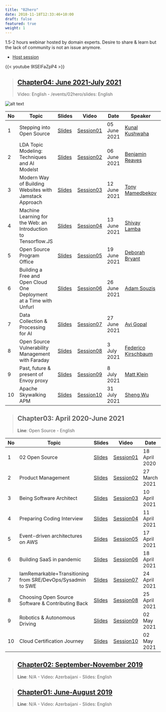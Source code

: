 ```yaml
---
title: "02hero"
date: 2018-11-18T12:33:46+10:00
draft: false
featured: true
weight: 1
---
```



1.5-2 hours webinar hosted by domain experts. Desire to share & learn but the lack of community is not an issue anymore.

- [Host session](/02hero/howto/hostsession)

{{< youtube 9ISElFaZpP4 >}}

> ## [Chapter04: June 2021-July 2021](/02hero/chapter04)
>  Video: English - /events/02hero/slides: English

![alt text](/events/02hero/chapter04.png)

|No| Topic | Slides|Video |Date|Speaker|Country|Co-host|Register|
|------|----------------------|---------|-----|-----|------|------|------|------|
|1| Stepping into Open Source |[Slides](/main/static/events/02hero/slides/chapter04/Chapter04_Session01_KunalKushwaha.pdf)|[Session01](https://www.youtube.com/watch?v=9ISElFaZpP4)| 05 June 2021 | [Kunal Kushwaha](https://www.linkedin.com/in/kunal-kushwaha/)| India| [metabob](https://metabob.com)|[Link](https://forms.gle/gPrQLuYCUf9sNNRm9)|
|2| LDA Topic Modeling: Techniques and AI Modelst|[Slides](/main/static/events/02hero/slides/chapter04/Chapter04_Session02_BenjaminReaves.pdf)|[Session02](https://www.youtube.com/watch?v=e2k_1BM9AqE)| 06 June 2021 | [Benjamin Reaves](https://www.linkedin.com/in/benreaves/)| USA| [metabob](https://metabob.com)|[Link](https://forms.gle/2nGeBy4jFhPQ4HkS7)|
|3| Modern Way of Building Websites with Jamstack Approach |[Slides](/main/static/events/02hero/slides/chapter04/Chapter04_Session03_TonyMamedbekov.pdf)|[Session03](https://www.youtube.com/watch?v=lE-xa56iUKI) | 12 June 2021 | [Tony Mamedbekov](https://www.linkedin.com/in/mamedbekov/)| USA| [metabob](https://metabob.com)|[Link](https://forms.gle/KHhw2y9CADefy39h8)|
|4| Machine Learning for the Web: an Introduction to Tensorflow.JS|[Slides](/main/static/events/02hero/slides/chapter04/Chapter04_Session04_ShivayLamba.pdf)|[Session04](https://www.youtube.com/watch?v=GOdxs-BIET8)| 13 June 2021 | [Shivay Lamba](https://www.linkedin.com/in/shivaylamba/)| India| [metabob](https://metabob.com)|[Link](https://forms.gle/zCaYQ7y53h4RkQwC9)|
|5| Open Source Program Office|[Slides](/main/static/events/02hero/slides/chapter04/Chapter04_Session05_DeborahBryant.pdf)|[Session05](https://www.youtube.com/watch?v=cBHYIt3QRsE)| 19 June 2021 | [Deborah Bryant](https://www.linkedin.com/company/opengovernment/)| USA| [metabob](https://metabob.com)|[Link](https://forms.gle/NfosbjoFhmopWXoPA)|
|6| Building a Free and Open Cloud One Deployment at a Time with Unfurl|[Slides](/main/static/events/02hero/slides/chapter04/Chapter04_Session06_AdamSouzis.pdf)|[Session06](https://www.youtube.com/watch?v=i02B3gjjcTo)| 26 June 2021 | [Adam Souzis](https://www.linkedin.com/in/adamsouzis/)| USA| [metabob](https://metabob.com)|[Link](https://forms.gle/HvwgN2BU5XnMo6y6A)|
|7| Data Collection & Processing for AI|[Slides](/main/static/events/02hero/slides/chapter04/Chapter04_Session07_AviGopal.pdf)|[Session07](https://www.youtube.com/watch?v=q31TEIY6_Vk)| 27 June 2021 | [Avi Gopal](https://www.linkedin.com/in/avinash-gopal-440669140/)| USA| [metabob](https://metabob.com)|[Link](https://forms.gle/ULnH5j55hix9wV5X6)|
|8| Open Source Vulnerability Management with Faraday|[Slides](/main/static/events/02hero/slides/chapter04/Chapter04_Session08_FedericoKirschbaum.pdf)|[Session08](https://www.youtube.com/watch?v=zd2hfSp4e-E)| 3 July 2021 | [Federico Kirschbaum](https://www.linkedin.com/in/fedek/)| USA| [metabob](https://metabob.com)|[Link](https://forms.gle/oNBuGxGr1FgHchwK9)|
|9| Past, future & present of Envoy proxy|[Slides](/main/static/events/02hero/slides/chapter04/Chapter04_Session09_MattKlein.pdf)|[Session09](https://www.youtube.com/watch?v=fdA0td8xsHY)| 8 July 2021 | [Matt Klein](https://www.linkedin.com/in/mattklein123/)| USA| [metabob](https://metabob.com)|[Link](https://forms.gle/SFYYxrD3xR71891PA)|
|10| Apache Skywalking APM|[Slides](/main/static/events/02hero/slides/chapter04/Chapter04_Session010_ShengWu.pdf)|[Session10](https://youtu.be/6lmHU3XtN10)| 31 July 2021 | [Sheng Wu](https://www.linkedin.com/in/wusheng1108/)| China| [metabob](https://metabob.com)|[Link](https://forms.gle/J1DxWLTXttRHQ5cA7)|


> ## Chapter03: April 2020-June 2021
> **Line**: Open Source - English


|No| Topic | Slides|Video |Date|Speaker|Country|Co-host|Register|
|------|----------------------|---------|-----|-----|------|------|------|------|
|1| 02 Open Source|[Slides](/events/02hero/slides/chapter03/Session01_02_OpenSource.pdf)|[Session01](https://www.youtube.com/watch?v=FIQBXlG9bwo)| 18 April 2020 | [Kamran Ahmed](https://www.linkedin.com/in/kaamranahmed)| Dubai| [expertech](https://expertech.az)|[Link](https://bit.ly/3c9RNCO)|
|2| Product Management|[Slides](/events/02hero/slides/chapter03/Session02_ProductManagement.pdf)|[Session02](https://www.youtube.com/watch?v=MoFzr6VhR4Y)| 27 March 2021 | [Suhas Avadhuta](https://www.linkedin.com/in/suava)| USA| [expertech](https://expertech.az)|NA|
|3| Being Software Architect|[Slides](/events/02hero/slides/chapter03/Session03_BeingSoftwareArchitect.pdf)|[Session03](https://www.youtube.com/watch?v=B0SGu67gz20)| 10 April 2021 | [Nihad Abbasov](https://www.linkedin.com/in/nihadabbasov)| Ukraine| [expertech](https://expertech.az)|NA|
|4| Preparing Coding Interview|[Slides](/events/02hero/slides/chapter03/Session04_PraparingCodingInterview.pdf)|[Session04](https://www.youtube.com/watch?v=eVckvl2BvxU)| 11 April 2021 | [Vivek Kirubanandan](https://www.linkedin.com/in/vkirub)| USA| [expertech](https://expertech.az)|NA|
|5|Event-driven architectures on AWS|[Slides](/events/02hero/slides/chapter03/Session05_EveriArchitecture.pdf)|[Session05](https://www.youtube.com/watch?v=EYwGKPnwjCM)| 17 April 2021 | [Rustam Hashimov](https://www.linkedin.com/in/rustamhashimov)| USA| [expertech](https://expertech.az)|NA|
|6|Building SaaS in pandemic|[Slides](/events/02hero/slides/chapter03/Session06_BuildingSaaSInPandemic.pdf)|[Session06](https://www.youtube.com/watch?v=)| 18 April 2021 | [Gulnar Absalamova](https://www.linkedin.com/in/gulnarabsalamova)| Azerbaijan| [expertech](https://expertech.az)|NA|
|7|IamRemarkable+Transitioning from SRE/DevOps/Sysadmin to SWE|[Slides](/events/02hero/slides/chapter03/Session07_IamRemarkable_TransitioningtoSWE.pdf) |[Session07](https://youtu.be/Jq8JAaZAkp0)| 24 April 2021 | [Khushali Desai](https://www.linkedin.com/in/khushalidesai)| USA| [expertech](https://expertech.az)|NA|
|8|Choosing Open Source Software & Contributing Back |[Slides](/events/02hero/slides/chapter03/Session08_Choosing_Open_Source_Software.pdf)|[Session08](https://youtu.be/569tSDAxBL4)| 25 April 2021 | [Dave Nielsen](https://www.linkedin.com/in/dnielsen)| USA| [expertech](https://expertech.az)|NA|
|9|Robotics & Autonomous Driving |[Slides](/events/02hero/slides/chapter03/Session09_RoboticsAndAutonomousDriving.pdf)|[Session09](https://youtu.be/M8gh0mJHmHI)| 02 May 2021 | [Elmar Abbasov](https://www.linkedin.com/in/eabbasov)| Estonia| [expertech](https://expertech.az)|NA|
|10|Cloud Certification Journey |[Slides](/events/02hero/slides/chapter03/Session10_Cloud_Certification_Journey.pdf)|[Session10](https://youtu.be/BwjeXA-lfq8)| 02 May 2021 | [Yujun Liang](https://www.linkedin.com/in/yujunliang)| USA| [expertech](https://expertech.az)|NA|

> ## [Chapter02:  September-November 2019](/02hero/chapter02)
> **Line**: N/A - Video: Azerbaijani - Slides: English

> ## [Chapter01: June-August 2019](/02hero/chapter01)
> **Line**: N/A - Video: Azerbaijani - Slides: English

